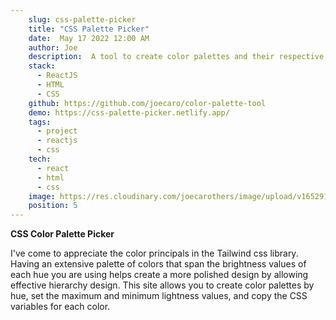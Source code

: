```yaml
---
    slug: css-palette-picker
    title: "CSS Palette Picker"
    date:  May 17 2022 12:00 AM
    author: Joe
    description:  A tool to create color palettes and their respective css variables.
    stack: 
      - ReactJS
      - HTML
      - CSS
    github: https://github.com/joecaro/color-palette-tool
    demo: https://css-palette-picker.netlify.app/
    tags:
      - project
      - reactjs
      - css
    tech:
      - react
      - html
      - css
    image: https://res.cloudinary.com/joecarothers/image/upload/v1652918002/misc/Projects/palette-mockup_u5fu30_wyu2cc.png
    position: 5
---
```


**CSS Color Palette Picker**

I've come to appreciate the color principals in the Tailwind css library. Having an extensive palette of colors that span the brightness values of each hue you are using helps create a more polished design by allowing effective hierarchy design. This site allows you to create color palettes by hue, set the maximum and minimum lightness values, and copy the CSS variables for each color.
